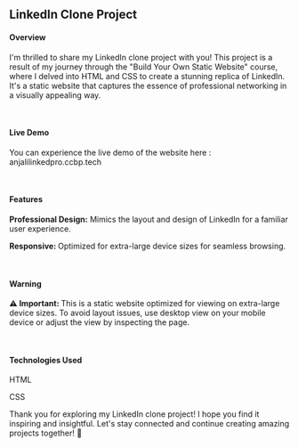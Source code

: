 <h2> LinkedIn Clone Project </h2>

<h4>Overview</h4>
<p>I'm thrilled to share my LinkedIn clone project with you! This project is a result of my journey through the "Build Your Own Static Website" course, where I delved into HTML and CSS to create a stunning replica of LinkedIn. It's a static website that captures the essence of professional networking in a visually appealing way.</p><br>

<h4>Live Demo</h4>
<p>You can experience the live demo of the website here : anjalilinkedpro.ccbp.tech </p><br>

<h4>Features</h4>
<p><b>Professional Design:</b> Mimics the layout and design of LinkedIn for a familiar user experience.</p>
<p><b>Responsive: </b>Optimized for extra-large device sizes for seamless browsing.</p><br>

<h4>Warning</h4>
<p><b>⚠️ Important: </b>This is a static website optimized for viewing on extra-large device sizes. To avoid layout issues, use desktop view on your mobile device or adjust the view by inspecting the page.</p><br>


<h4>Technologies Used</h4>
<p>HTML<br></p>
<p>CSS<br></p>
<p>Thank you for exploring my LinkedIn clone project! I hope you find it inspiring and insightful. Let's stay connected and continue creating amazing projects together! 🌟</p>
